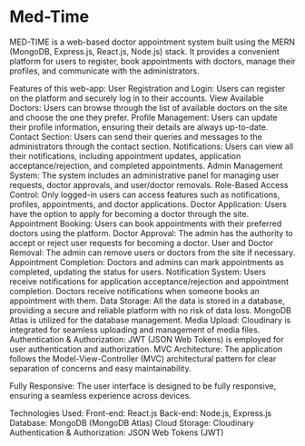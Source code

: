 # Med-Time
MED-TIME is a web-based doctor appointment system built using the MERN (MongoDB, Express.js, React.js, Node.js) stack.
It provides a convenient platform for users to register, book appointments with doctors, manage their profiles, and communicate with the administrators.

Features of this web-app:
User Registration and Login: Users can register on the platform and securely log in to their accounts.
View Available Doctors: Users can browse through the list of available doctors on the site and choose the one they prefer.
Profile Management: Users can update their profile information, ensuring their details are always up-to-date.
Contact Section: Users can send their queries and messages to the administrators through the contact section.
Notifications: Users can view all their notifications, including appointment updates, application acceptance/rejection, and completed appointments.
Admin Management System: The system includes an administrative panel for managing user requests, doctor approvals, and user/doctor removals.
Role-Based Access Control: Only logged-in users can access features such as notifications, profiles, appointments, and doctor applications.
Doctor Application: Users have the option to apply for becoming a doctor through the site.
Appointment Booking: Users can book appointments with their preferred doctors using the platform.
Doctor Approval: The admin has the authority to accept or reject user requests for becoming a doctor.
User and Doctor Removal: The admin can remove users or doctors from the site if necessary.
Appointment Completion: Doctors and admins can mark appointments as completed, updating the status for users.
Notification System: Users receive notifications for application acceptance/rejection and appointment completion. Doctors receive notifications when someone books an appointment with them.
Data Storage: All the data is stored in a database, providing a secure and reliable platform with no risk of data loss. MongoDB Atlas is utilized for the database management.
Media Upload: Cloudinary is integrated for seamless uploading and management of media files.
Authentication & Authorization: JWT (JSON Web Tokens) is employed for user authentication and authorization.
MVC Architecture: The application follows the Model-View-Controller (MVC) architectural pattern for clear separation of concerns and easy maintainability.

Fully Responsive: The user interface is designed to be fully responsive, ensuring a seamless experience across devices.

Technologies Used:
Front-end: React.js
Back-end: Node.js, Express.js
Database: MongoDB (MongoDB Atlas)
Cloud Storage: Cloudinary
Authentication & Authorization: JSON Web Tokens (JWT)

